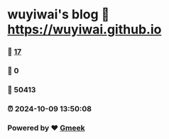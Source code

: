 # wuyiwai's blog :link: https://wuyiwai.github.io 
### :page_facing_up: [17](https://wuyiwai.github.io/tag.html) 
### :speech_balloon: 0 
### :hibiscus: 50413 
### :alarm_clock: 2024-10-09 13:50:08 
### Powered by :heart: [Gmeek](https://github.com/Meekdai/Gmeek)
